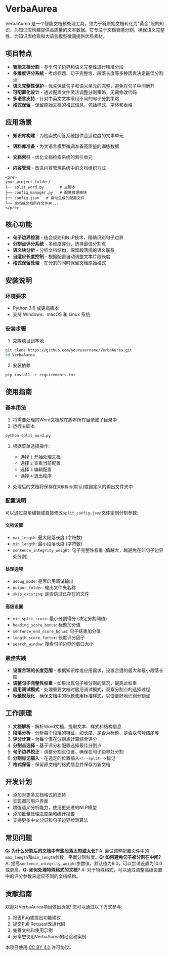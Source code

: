 # VerbaAurea

VerbaAurea 是一个智能文档预处理工具，致力于将原始文档转化为"黄金"般的知识，为知识库构建提供高质量的文本数据。它专注于文档智能分割，确保语义完整性，为知识库检索和大语言模型微调提供优质素材。

## 项目特点

- **智能文档分割** - 基于句子边界和语义完整性进行精准分段
- **多维度评分系统** - 考虑标题、句子完整性、段落长度等多种因素决定最佳分割点
- **语义完整性保护** - 优先保证句子和语义单元的完整，避免在句子中间断开
- **可配置化设计** - 通过配置文件灵活调整分割策略，无需修改代码
- **多语言支持** - 针对中英文文本采用不同的句子分割策略
- **格式保留** - 保留原始文档的格式信息，包括样式、字体和表格

## 应用场景

- **知识库构建** - 为检索式问答系统提供合适粒度的文本单元

- **语料库准备** - 为大语言模型微调准备高质量的训练数据

- **文档索引** - 优化文档检索系统的索引单元

- **内容管理** - 改进内容管理系统中的文档组织方式

  

```
<pre>
your_project_folder/
├── split_word.py       # 主脚本
├── config_manager.py   # 配置管理模块
├── config.json   # 自动生成的配置文件
└── 文档或文档所在文件夹...
</pre>
```



## 核心功能

- **句子边界检测** - 结合规则和NLP技术，精确识别句子边界
- **分割点评分系统** - 多维度评分，选择最佳分割点
- **语义块分析** - 分析文档结构，保留段落间的语义联系
- **自适应长度控制** - 根据配置自动调整文本片段长度
- **格式保留处理** - 在分割的同时保留文档原始格式

## 安装说明

### 环境要求

- Python 3.6 或更高版本
- 支持 Windows、macOS 和 Linux 系统



### 安装步骤

1. 克隆项目到本地

```bash
git clone https://github.com/yourusername/VerbaAurea.git
cd VerbaAurea
```

2. 安装依赖

```bash
pip install -r requirements.txt
```

## 使用指南

### 基本用法

1. 将需要处理的Word文档放在脚本所在目录或子目录中
2. 运行主脚本

```bash
python split_word.py
```

1. 根据菜单选择操作:
   - 选择 `1` 开始处理文档
   - 选择 `2` 查看当前配置
   - 选择 `3` 编辑配置
   - 选择 `4` 退出程序

1. 处理后的文档将保存在`双碳输出`(默认)或自定义的输出文件夹中

### 配置说明

可以通过菜单编辑或直接修改`split_config.json`文件定制分割参数:

#### 文档设置

- `max_length`: 最大段落长度 (字符数)
- `min_length`: 最小段落长度 (字符数)
- `sentence_integrity_weight`: 句子完整性权重 (值越大，越避免在非句子边界处分割)

#### 处理选项

- `debug_mode`: 是否启用调试输出
- `output_folder`: 输出文件夹名称
- `skip_existing`: 是否跳过已存在的文件

#### 高级设置

- `min_split_score`: 最小分割得分 (决定分割阈值)
- `heading_score_bonus`: 标题加分值
- `sentence_end_score_bonus`: 句子结束加分值
- `length_score_factor`: 长度评分因子
- `search_window`: 搜索句子边界的窗口大小

### 最佳实践

- **设置合理的长度范围** - 根据知识库或应用需求，设置合适的最大和最小段落长度
- **调整句子完整性权重** - 如果出现句子被分割的情况，提高此权重
- **启用调试模式** - 处理重要文档时启用调试模式，观察分割点的选择过程
- **标题规范化** - 确保文档中的标题使用标准样式，以便更好地识别分割点

## 工作原理

1. **文档解析** - 解析Word文档，提取文本、样式和结构信息
2. **段落分析** - 分析每个段落的特征，如长度、是否为标题、是否以句号结尾等
3. **评分计算** - 为每个潜在分割点计算综合评分
4. **分割点选择** - 基于评分和配置选择最佳分割点
5. **句子边界校正** - 调整分割点位置，确保在句子边界处分割
6. **分割标记插入** - 在选定的位置插入`<!--split-->`标记
7. **格式保留** - 保留原文档的格式信息并保存为新文档

## 开发计划

-  添加对更多文档格式的支持
-  实现图形用户界面
-  增强语义分析能力，使用更先进的NLP模型
-  添加批量处理进度条和统计报告
-  支持更多中文分词和句子边界检测算法

## 常见问题

**Q: 为什么分割后的文档中有些段落太短或太长?**
A: 尝试调整配置文件中的`max_length`和`min_length`参数，平衡分割粒度。**Q: 如何避免句子被分割在中间?**
A: 提高`sentence_integrity_weight`参数值，默认值为8.0，可以尝试设置为10.0或更高。**Q: 如何处理特殊格式的文档?**
A: 对于特殊格式，可以通过调整高级设置中的评分参数来适应不同的文档结构。

## 贡献指南

欢迎对VerbaAurea项目做出贡献! 您可以通过以下方式参与:

1. 报告Bug或提出功能建议
2. 提交Pull Request改进代码
3. 完善文档和使用示例
4. 分享您使用VerbaAurea的经验和案例


本项目使用 [CC BY 4.0](https://creativecommons.org/licenses/by/4.0/) 许可协议。
